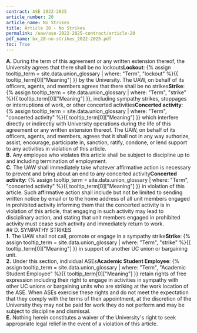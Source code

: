 ```yaml
---
contract: ASE 2022-2025
article_number: 20
article_name: No Strikes 
title: Article 20 - No Strikes 
permalink: /uaw/ase-2022-2025-contract/article-20
pdf_name: bx_20-no-strikes_2022-2025.pdf
toc: True
---
```



<div class="lvl1"><b>A.</b> During the term of this agreement or any written extension thereof, the University agrees that there shall be no <span class="tooltip">lockouts<span class="tooltip-text"><b>Lockout</b>: {% assign tooltip_term = site.data.union_glossary | where: "Term", "lockout" %}{{ tooltip_term[0]["Meaning"] }}</span></span> by the University. The UAW, on behalf of its officers, agents, and members agrees that there shall be no <span class="tooltip">strikes<span class="tooltip-text"><b>Strike</b>: {% assign tooltip_term = site.data.union_glossary | where: "Term", "strike" %}{{ tooltip_term[0]["Meaning"] }}</span></span>, including sympathy strikes, stoppages or interruptions of work, or other <span class="tooltip">concerted activities<span class="tooltip-text"><b>Concerted activity</b>: {% assign tooltip_term = site.data.union_glossary | where: "Term", "concerted activity" %}{{ tooltip_term[0]["Meaning"] }}</span></span> which interfere directly or indirectly with University operations during the life of this agreement or any written extension thereof. The UAW, on behalf of its officers, agents, and members, agrees that it shall not in any way authorize, assist, encourage, participate in, sanction, ratify, condone, or lend support to any activities in violation of this article.</div>
<div class="lvl1"><b>B.</b> Any employee who violates this article shall be subject to discipline up to and including termination of employment.</div>
<div class="lvl1"><b>C.</b> The UAW shall immediately take whatever affirmative action is necessary to prevent and bring about an end to any <span class="tooltip">concerted activity<span class="tooltip-text"><b>Concerted activity</b>: {% assign tooltip_term = site.data.union_glossary | where: "Term", "concerted activity" %}{{ tooltip_term[0]["Meaning"] }}</span></span> in violation of this article. Such affirmative action shall include but not be limited to sending written notice by email or to the home address of all unit members engaged in prohibited activity informing them that the concerted activity is in violation of this article, that engaging in such activity may lead to disciplinary action, and stating that unit members engaged in prohibited activity must cease such activity and immediately return to work.
</div>
## D. SYMPATHY STRIKES

<div class="lvl2"><b>1.</b> The UAW shall not call, promote or engage in a sympathy <span class="tooltip">strike<span class="tooltip-text"><b>Strike</b>: {% assign tooltip_term = site.data.union_glossary | where: "Term", "strike" %}{{ tooltip_term[0]["Meaning"] }}</span></span> in support of another UC union or bargaining unit.</div>
<div class="lvl2"><b>2.</b> Under this section, individual <span class="tooltip">ASEs<span class="tooltip-text"><b>Academic Student Employee</b>: {% assign tooltip_term = site.data.union_glossary | where: "Term", "Academic Student Employee" %}{{ tooltip_term[0]["Meaning"] }}</span></span> retain rights of free expression including their right to engage in activities in sympathy with other UC unions or bargaining units who are striking at the work location of the ASE. When ASEs exercise these rights and do not meet the expectation that they comply with the terms of their appointment, at the discretion of the University they may not be paid for work they do not perform and may be subject to discipline and dismissal.</div>
<div class="lvl1"><b>E.</b> Nothing herein constitutes a waiver of the University's right to seek appropriate legal relief in the event of a violation of this article.</div>
